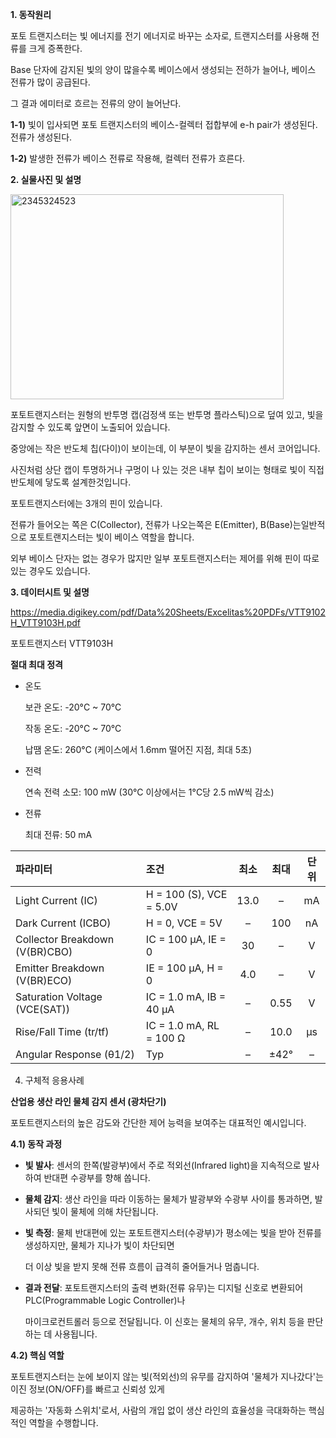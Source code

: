 **1. 동작원리**

  포토 트랜지스터는 빛 에너지를 전기 에너지로 바꾸는 소자로, 트랜지스터를 사용해 전류를 크게 증폭한다. 

  Base 단자에 감지된 빛의 양이 많을수록 베이스에서 생성되는 전하가 늘어나, 베이스 전류가 많이 공급된다.
  
  그 결과 에미터로 흐르는 전류의 양이 늘어난다.

 **1-1)** 빛이 입사되면 포토 트랜지스터의 베이스-컬렉터 접합부에 e-h pair가 생성된다. 전류가 생성된다.

  **1-2)** 발생한 전류가 베이스 전류로 작용해, 컬렉터 전류가 흐른다.



**2. 실물사진 및 설명**

<img width="437" height="328" alt="2345324523" src="https://github.com/user-attachments/assets/2065b436-5a0b-4086-8bbd-88be8dc23701" />

  포토트랜지스터는 원형의 반투명 캡(검정색 또는 반투명 플라스틱)으로 덮여 있고, 빛을 감지할 수 있도록 앞면이 노출되어 있습니다.
  
  중앙에는 작은 반도체 칩(다이)이 보이는데, 이 부분이 빛을 감지하는 센서 코어입니다.
  
  사진처럼 상단 캡이 투명하거나 구멍이 나 있는 것은 내부 칩이 보이는 형태로 빛이 직접 반도체에 닿도록 설계한것입니다.

  포토트랜지스터에는 3개의 핀이 있습니다. 
  
  전류가 들어오는 쪽은 C(Collector), 전류가 나오는쪽은 E(Emitter), B(Base)는일반적으로 포토트랜지스터는 빛이 베이스 역할을 합니다. 
  
  외부 베이스 단자는 없는 경우가 많지만 일부 포토트랜지스터는 제어를 위해 핀이 따로있는 경우도 있습니다.

**3. 데이터시트 및 설명**

https://media.digikey.com/pdf/Data%20Sheets/Excelitas%20PDFs/VTT9102H_VTT9103H.pdf

포토트랜지스터 VTT9103H

**절대 최대 정격**

- 온도
 
  보관 온도: -20°C ~ 70°C
  
  작동 온도: -20°C ~ 70°C
  
  납땜 온도: 260°C (케이스에서 1.6mm 떨어진 지점, 최대 5초)

- 전력
  
  연속 전력 소모: 100 mW (30°C 이상에서는 1°C당 2.5 mW씩 감소)

- 전류
  
  최대 전류: 50 mA
  
  

| 파라미터 | 조건 | 최소 | 최대 | 단위 |
| :--- | :--- | :---: | :---: | :---: |
| Light Current (IC) | H = 100 (S), VCE = 5.0V | 13.0 | – | mA |
| Dark Current (ICBO) | H = 0, VCE = 5V | – | 100 | nA |
| Collector Breakdown (V(BR)CBO) | IC = 100 μA, IE = 0 | 30 | – | V |
| Emitter Breakdown (V(BR)ECO) | IE = 100 μA, H = 0 | 4.0 | – | V |
| Saturation Voltage (VCE(SAT)) | IC = 1.0 mA, IB = 40 μA | – | 0.55 | V |
| Rise/Fall Time (tr/tf) | IC = 1.0 mA, RL = 100 Ω | – | 10.0 | μs |
| Angular Response (θ1/2) | Typ | – | ±42° | – |


4. 구체적 응용사례

**산업용 생산 라인 물체 감지 센서 (광차단기)**

포토트랜지스터의 높은 감도와 간단한 제어 능력을 보여주는 대표적인 예시입니다.

**4.1) 동작 과정**

- **빛 발사**: 센서의 한쪽(발광부)에서 주로 적외선(Infrared light)을 지속적으로 발사하여 반대편 수광부를 향해 쏩니다.

- **물체 감지**: 생산 라인을 따라 이동하는 물체가 발광부와 수광부 사이를 통과하면, 발사되던 빛이 물체에 의해 차단됩니다.

- **빛 측정**: 물체 반대편에 있는 포토트랜지스터(수광부)가 평소에는 빛을 받아 전류를 생성하지만, 물체가 지나가 빛이 차단되면

  더 이상 빛을 받지 못해 전류 흐름이 급격히 줄어들거나 멈춥니다.

- **결과 전달**: 포토트랜지스터의 출력 변화(전류 유무)는 디지털 신호로 변환되어 PLC(Programmable Logic Controller)나

  마이크로컨트롤러 등으로 전달됩니다. 이 신호는 물체의 유무, 개수, 위치 등을 판단하는 데 사용됩니다.

**4.2) 핵심 역할**

  포토트랜지스터는 눈에 보이지 않는 빛(적외선)의 유무를 감지하여 '물체가 지나갔다'는 이진 정보(ON/OFF)를 빠르고 신뢰성 있게 
  
  제공하는 '자동화 스위치'로서, 사람의 개입 없이 생산 라인의 효율성을 극대화하는 핵심적인 역할을 수행합니다.
